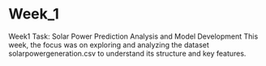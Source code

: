 # Week_1
Week1 Task: Solar Power Prediction Analysis and Model Development  This week, the focus was on exploring and analyzing the dataset solarpowergeneration.csv to understand its structure and key features.
